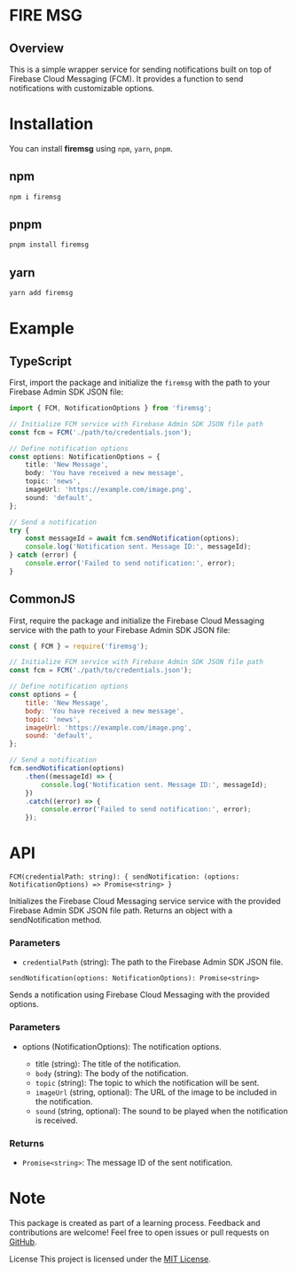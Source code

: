 # FIRE MSG

## Overview
This is a simple wrapper service for sending notifications built on top of Firebase Cloud Messaging (FCM). It provides a function to send notifications with customizable options.

# Installation 
You can install **firemsg** using `npm`, `yarn`, `pnpm`.

## npm
```sh
npm i firemsg
```

## pnpm
```sh
pnpm install firemsg
```

## yarn
```sh
yarn add firemsg
```

# Example 
## TypeScript
First, import the package and initialize the `firemsg` with the path to your Firebase Admin SDK JSON file:
```ts
import { FCM, NotificationOptions } from 'firemsg';

// Initialize FCM service with Firebase Admin SDK JSON file path
const fcm = FCM('./path/to/credentials.json');

// Define notification options
const options: NotificationOptions = {
    title: 'New Message',
    body: 'You have received a new message',
    topic: 'news',
    imageUrl: 'https://example.com/image.png',
    sound: 'default',
};

// Send a notification
try {
    const messageId = await fcm.sendNotification(options);
    console.log('Notification sent. Message ID:', messageId);
} catch (error) {
    console.error('Failed to send notification:', error);
}
```
## CommonJS
First, require the package and initialize the Firebase Cloud Messaging service with the path to your Firebase Admin SDK JSON file:

```js
const { FCM } = require('firemsg');

// Initialize FCM service with Firebase Admin SDK JSON file path
const fcm = FCM('./path/to/credentials.json');

// Define notification options
const options = {
    title: 'New Message',
    body: 'You have received a new message',
    topic: 'news',
    imageUrl: 'https://example.com/image.png',
    sound: 'default',
};

// Send a notification
fcm.sendNotification(options)
    .then((messageId) => {
        console.log('Notification sent. Message ID:', messageId);
    })
    .catch((error) => {
        console.error('Failed to send notification:', error);
    });
```

# API
`FCM(credentialPath: string): { sendNotification: (options: NotificationOptions) => Promise<string> }`

Initializes the  Firebase Cloud Messaging service  service with the provided Firebase Admin SDK JSON file path. Returns an object with a sendNotification method.

### Parameters

* `credentialPath` (string): The path to the Firebase Admin SDK JSON file.

`sendNotification(options: NotificationOptions): Promise<string>`

Sends a notification using Firebase Cloud Messaging with the provided options.

### Parameters

* options (NotificationOptions): The notification options.

    * title (string): The title of the notification.
    * `body` (string): The body of the notification.
    * `topic` (string): The topic to which the notification will be sent.
    * `imageUrl` (string, optional): The URL of the image to be included in the notification.
    * `sound` (string, optional): The sound to be played when the notification is received.

### Returns
* `Promise<string>`: The message ID of the sent notification.

# Note
This package is created as part of a learning process. Feedback and contributions are welcome! Feel free to open issues or pull requests on [GitHub]().

License
This project is licensed under the [MIT License]().